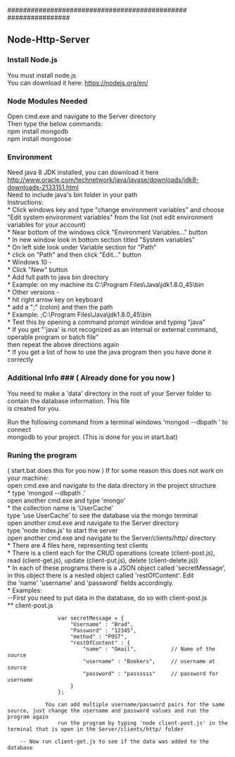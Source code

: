 ##############################################  
################  
##  Node-Http-Server  

### Install Node.js ###  
You must install node.js  
You can download it here: https://nodejs.org/en/  

### Node Modules Needed ###  
Open cmd.exe and navigate to the Server directory  
Then type the below commands:  
npm install mongodb  
npm install mongoose  

### Environment ###  
Need java 8 JDK installed, you can download it here http://www.oracle.com/technetwork/java/javase/downloads/jdk8-downloads-2133151.html  
Need to include java's bin folder in your path  
	Instructions:  
		* Click windows key and type "change environment variables" and choose "Edit system environment variables" from the list (not edit environment variables for your account)  
		* Near bottom of the windows click "Environment Variables..." button  
		* In new window look in bottom section titled "System variables"  
		* On left side look under Variable section for "Path"  
		* click on "Path" and then click "Edit..." button  
			* Windows 10 -  
				* Click "New" button  
				* Add full path to java bin directory  
					* Example: on my machine its C:\Program Files\Java\jdk1.8.0_45\bin  
			* Other versions -  
				* hit right arrow key on keyboard  
				* add a ";" (colon) and then the path  
				* Example: ;C:\Program Files\Java\jdk1.8.0_45\bin  
		* Test this by opening a command prompt window and typing "java"  
			* If you get "'java' is not recognized as an internal or external command, operable program or batch file"   
				then repeat the above directions again  
			* If you get a list of how to use the java program then you have done it correctly  

### Additional Info ### ( Already done for you now )  
You need to make a 'data' directory in the root of your Server folder to contain the database information. This file  
is created for you.  

Run the following command from a terminal windows 'mongod --dbpath <path to data folder>' to connect  
mongodb to your project. (This is done for you in start.bat)  

### Runing the program ###  
( start.bat does this for you now ) If for some reason this does not work on your machine:  
open cmd.exe and navigate to the data directory in the project structure  
	* type 'mongod --dbpath .'  
open another cmd.exe and type 'mongo'  
	* the collection name is 'UserCache'  
		type 'use UserCache' to see the database via the mongo terminal  
open another cmd.exe and navigate to the Server directory  
	type 'node index.js' to start the server  
open another cmd.exe and navigate to the Server/clients/http/ directory  
	* There are 4 files here, representing test clients  
	* There is a client each for the CRUD operations (create (client-post.js), read (client-get.js), update (client-put.js), delete (client-delete.js))  
	* In each of these programs there is a JSON object called 'secretMessage', in this object there is a nested object called 'restOfContent'. Edit  
		the 'name' 'username' and 'password' fields accordingly.  
	* Examples:  
		--First you need to put data in the database, do so with client-post.js  
			** client-post.js  

					var secretMessage = {
						"Username" : "Brad",
						"Password" : "12345",
						"method" : "POST",
						"restOfContent" : {
							"name" : "Gmail",			// Name of the source
							"username" : "Bookers",		// username at source
							"password" : "passssss"		// password for username
						}
					};

				You can add multiple username/password pairs for the same source, just change the username and password values and run the program again
					run the program by typing 'node client-post.js' in the terminal that is open in the Server/clients/http/ folder

		-- Now run client-get.js to see if the data was added to the database